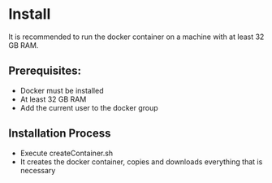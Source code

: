# Install
It is recommended to run the docker container on a machine with at least 32 GB RAM.


## Prerequisites:
- Docker must be installed
- At least 32 GB RAM
- Add the current user to the docker group


## Installation Process
- Execute createContainer.sh
- It creates the docker container, copies and downloads everything that is necessary
